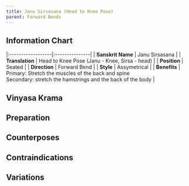 ```yaml
---
title: Janu Sirsasana (Head to Knee Pose)
parent: Forward Bends
---
```


## Information Chart

|:------------------|:---------------|
| **Sanskrit Name**     | Janu Sirsasana   |
| **Translation**       | Head to Knee Pose (Janu - Knee, Sirsa - head)  |
| **Position**          | Seated |
| **Direction**         | Forward Bend   |
| **Style**             | Assymetrical   |
| **Benefits**          | Primary: Stretch the muscles of the back and spine <br> Secondary: stretch the hamstrings and the back of the body   |


## Vinyasa Krama 

## Preparation 

## Counterposes

## Contraindications

## Variations


